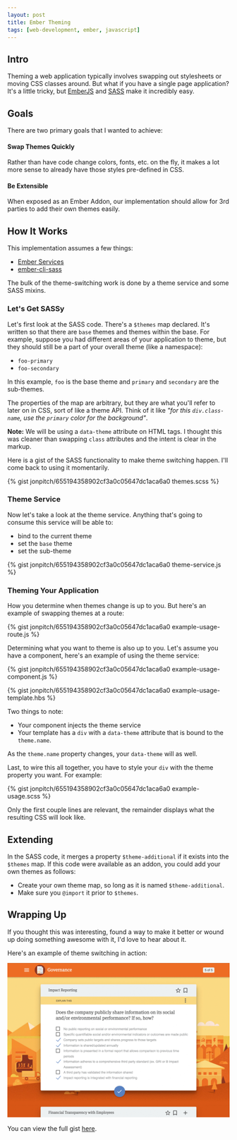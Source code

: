 ```yaml
---
layout: post
title: Ember Theming
tags: [web-development, ember, javascript]
---
```


## Intro
Theming a web application typically involves swapping out stylesheets or moving CSS classes around. But what if you have a single page application? It's a little tricky, but [EmberJS](http://emberjs.com/) and [SASS](http://sass-lang.com/) make it incredibly easy.

## Goals
There are two primary goals that I wanted to achieve:

#### Swap Themes Quickly
Rather than have code change colors, fonts, etc. on the fly, it makes a lot more sense to already have those styles pre-defined in CSS.

#### Be Extensible
When exposed as an Ember Addon, our implementation should allow for 3rd parties to add their own themes easily.

## How It Works
This implementation assumes a few things:

* [Ember Services](https://guides.emberjs.com/v2.4.0/applications/services/)
* [ember-cli-sass](https://github.com/aexmachina/ember-cli-sass)

The bulk of the theme-switching work is done by a theme service and some SASS mixins.

### Let's Get SASSy
Let's first look at the SASS code. There's a `$themes` map declared. It's written so that there are `base` themes and themes within the base. For example, suppose you had different areas of your application to theme, but they should still be a part of your overall theme (like a namespace):

* `foo-primary`
* `foo-secondary`

In this example, `foo` is the base theme and `primary` and `secondary` are the sub-themes.

The properties of the map are arbitrary, but they are what you'll refer to later on in CSS, sort of like a theme API. Think of it like _"for this `div.class-name`, use the `primary` color for the background"_.

**Note:** We will be using a `data-theme` attribute on HTML tags. I thought this was cleaner than swapping `class` attributes and the intent is clear in the markup.

Here is a gist of the SASS functionality to make theme switching happen. I'll come back to using it momentarily.

{% gist jonpitch/655194358902cf3a0c05647dc1aca6a0 themes.scss %}

### Theme Service
Now let's take a look at the theme service. Anything that's going to consume this service will be able to:

* bind to the current theme
* set the `base` theme
* set the sub-theme

{% gist jonpitch/655194358902cf3a0c05647dc1aca6a0 theme-service.js %}

### Theming Your Application

How you determine when themes change is up to you. But here's an example of swapping themes at a route:

{% gist jonpitch/655194358902cf3a0c05647dc1aca6a0 example-usage-route.js %}

Determining what you want to theme is also up to you. Let's assume you have a component, here's an example of using the theme service:

{% gist jonpitch/655194358902cf3a0c05647dc1aca6a0 example-usage-component.js %}

{% gist jonpitch/655194358902cf3a0c05647dc1aca6a0 example-usage-template.hbs %}

Two things to note:

* Your component injects the theme service
* Your template has a `div` with a `data-theme` attribute that is bound to the `theme.name`.

As the `theme.name` property changes, your `data-theme` will as well.

Last, to wire this all together, you have to style your `div` with the theme property you want. For example:

{% gist jonpitch/655194358902cf3a0c05647dc1aca6a0 example-usage.scss %}

Only the first couple lines are relevant, the remainder displays what the resulting CSS will look like.

## Extending

In the SASS code, it merges a property `$theme-additional` if it exists into the `$themes` map. If this code were available as an addon, you could add your own themes as follows:

* Create your own theme map, so long as it is named `$theme-additional`.
* Make sure you `@import` it prior to `$themes`.

## Wrapping Up

If you thought this was interesting, found a way to make it better or wound up doing something awesome with it, I'd love to hear about it.

Here's an example of theme switching in action:

![Ember Theming](/public/img/posts/20160402/ember-theming.gif "Ember Theming")

You can view the full gist [here](https://gist.github.com/jonpitch/655194358902cf3a0c05647dc1aca6a0).
